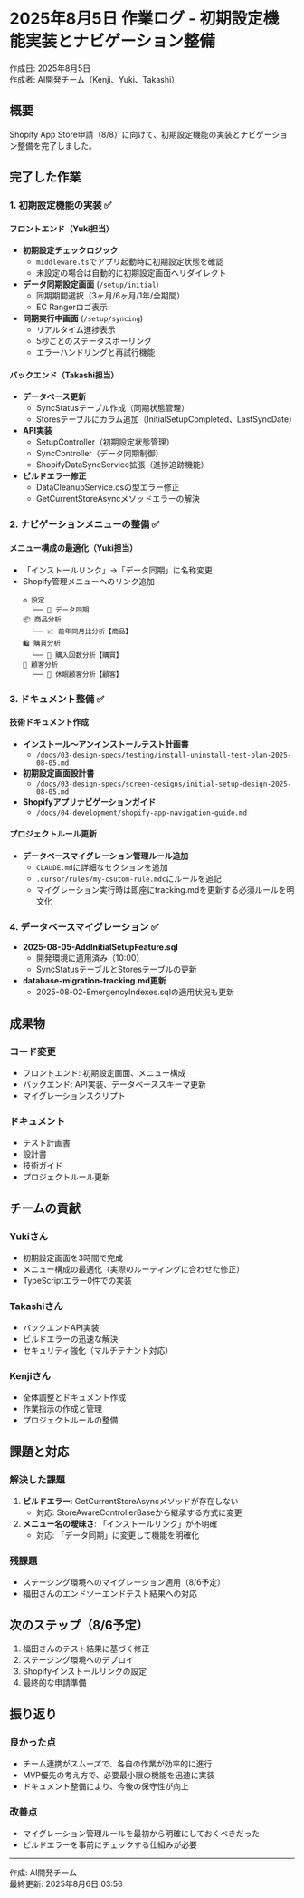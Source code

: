 # 2025年8月5日 作業ログ - 初期設定機能実装とナビゲーション整備

作成日: 2025年8月5日  
作成者: AI開発チーム（Kenji、Yuki、Takashi）

## 概要

Shopify App Store申請（8/8）に向けて、初期設定機能の実装とナビゲーション整備を完了しました。

## 完了した作業

### 1. 初期設定機能の実装 ✅

#### フロントエンド（Yuki担当）
- **初期設定チェックロジック**
  - `middleware.ts`でアプリ起動時に初期設定状態を確認
  - 未設定の場合は自動的に初期設定画面へリダイレクト
- **データ同期設定画面** (`/setup/initial`)
  - 同期期間選択（3ヶ月/6ヶ月/1年/全期間）
  - EC Rangerロゴ表示
- **同期実行中画面** (`/setup/syncing`)
  - リアルタイム進捗表示
  - 5秒ごとのステータスポーリング
  - エラーハンドリングと再試行機能

#### バックエンド（Takashi担当）
- **データベース更新**
  - SyncStatusテーブル作成（同期状態管理）
  - Storesテーブルにカラム追加（InitialSetupCompleted、LastSyncDate）
- **API実装**
  - SetupController（初期設定状態管理）
  - SyncController（データ同期制御）
  - ShopifyDataSyncService拡張（進捗追跡機能）
- **ビルドエラー修正**
  - DataCleanupService.csの型エラー修正
  - GetCurrentStoreAsyncメソッドエラーの解決

### 2. ナビゲーションメニューの整備 ✅

#### メニュー構成の最適化（Yuki担当）
- 「インストールリンク」→「データ同期」に名称変更
- Shopify管理メニューへのリンク追加
  ```
  ⚙️ 設定
    └── 🔄 データ同期
  📦 商品分析
    └── 📈 前年同月比分析【商品】
  🛍️ 購買分析
    └── 🛒 購入回数分析【購買】
  👥 顧客分析
    └── 👤 休眠顧客分析【顧客】
  ```

### 3. ドキュメント整備 ✅

#### 技術ドキュメント作成
- **インストール〜アンインストールテスト計画書**
  - `/docs/03-design-specs/testing/install-uninstall-test-plan-2025-08-05.md`
- **初期設定画面設計書**
  - `/docs/03-design-specs/screen-designs/initial-setup-design-2025-08-05.md`
- **Shopifyアプリナビゲーションガイド**
  - `/docs/04-development/shopify-app-navigation-guide.md`

#### プロジェクトルール更新
- **データベースマイグレーション管理ルール追加**
  - `CLAUDE.md`に詳細なセクションを追加
  - `.cursor/rules/my-csutom-rule.mdc`にルールを追記
  - マイグレーション実行時は即座にtracking.mdを更新する必須ルールを明文化

### 4. データベースマイグレーション ✅

- **2025-08-05-AddInitialSetupFeature.sql**
  - 開発環境に適用済み（10:00）
  - SyncStatusテーブルとStoresテーブルの更新
- **database-migration-tracking.md更新**
  - 2025-08-02-EmergencyIndexes.sqlの適用状況も更新

## 成果物

### コード変更
- フロントエンド: 初期設定画面、メニュー構成
- バックエンド: API実装、データベーススキーマ更新
- マイグレーションスクリプト

### ドキュメント
- テスト計画書
- 設計書
- 技術ガイド
- プロジェクトルール更新

## チームの貢献

### Yukiさん
- 初期設定画面を3時間で完成
- メニュー構成の最適化（実際のルーティングに合わせた修正）
- TypeScriptエラー0件での実装

### Takashiさん
- バックエンドAPI実装
- ビルドエラーの迅速な解決
- セキュリティ強化（マルチテナント対応）

### Kenjiさん
- 全体調整とドキュメント作成
- 作業指示の作成と管理
- プロジェクトルールの整備

## 課題と対応

### 解決した課題
1. **ビルドエラー**: GetCurrentStoreAsyncメソッドが存在しない
   - 対応: StoreAwareControllerBaseから継承する方式に変更
2. **メニュー名の曖昧さ**: 「インストールリンク」が不明確
   - 対応: 「データ同期」に変更して機能を明確化

### 残課題
- ステージング環境へのマイグレーション適用（8/6予定）
- 福田さんのエンドツーエンドテスト結果への対応

## 次のステップ（8/6予定）

1. 福田さんのテスト結果に基づく修正
2. ステージング環境へのデプロイ
3. Shopifyインストールリンクの設定
4. 最終的な申請準備

## 振り返り

### 良かった点
- チーム連携がスムーズで、各自の作業が効率的に進行
- MVP優先の考え方で、必要最小限の機能を迅速に実装
- ドキュメント整備により、今後の保守性が向上

### 改善点
- マイグレーション管理ルールを最初から明確にしておくべきだった
- ビルドエラーを事前にチェックする仕組みが必要

---

作成: AI開発チーム  
最終更新: 2025年8月6日 03:56